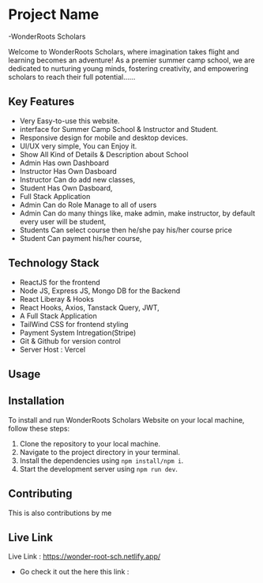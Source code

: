 # Project Name

-WonderRoots Scholars

Welcome to WonderRoots Scholars, where imagination takes flight and learning becomes an adventure! As a premier summer camp school, we are dedicated to nurturing young minds, fostering creativity, and empowering scholars to reach their full potential......

## Key Features

- Very Easy-to-use this website.
- interface for Summer Camp School & Instructor and Student.
- Responsive design for mobile and desktop devices.
- UI/UX very simple, You can Enjoy it.
- Show All Kind of Details & Description about School
- Admin Has own Dashboard
- Instructor Has Own Dasboard
- Instructor Can do add new classes,
- Student Has Own Dasboard,
- Full Stack Application
- Admin Can do Role Manage to all of users
- Admin Can do many things like, make admin, make instructor, by default every user will be student,
- Students Can select course then he/she pay his/her course price
- Student Can payment his/her course,

## Technology Stack

- ReactJS for the frontend
- Node JS, Express JS, Mongo DB for the Backend
- React Liberay & Hooks
- React Hooks, Axios, Tanstack Query, JWT,
- A Full Stack Application
- TailWind CSS for frontend styling
- Payment System Intregation(Stripe)
- Git & Github for version control
- Server Host : Vercel

## Usage

## Installation

To install and run WonderRoots Scholars Website on your local machine, follow these steps:

1. Clone the repository to your local machine.
2. Navigate to the project directory in your terminal.
3. Install the dependencies using `npm install/npm i`.
4. Start the development server using `npm run dev`.

## Contributing

This is also contributions by me

## Live Link

Live Link : https://wonder-root-sch.netlify.app/

- Go check it out the here this link :

